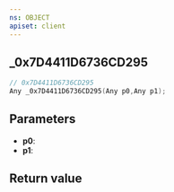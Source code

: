 ```yaml
---
ns: OBJECT
apiset: client
---
```

## _0x7D4411D6736CD295

```c
// 0x7D4411D6736CD295
Any _0x7D4411D6736CD295(Any p0,Any p1);
```


## Parameters
* **p0**:
* **p1**:

## Return value

